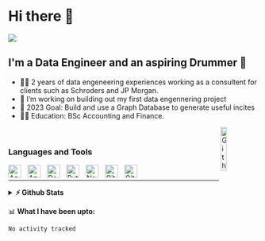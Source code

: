 # Hi there 👋

<img src="https://readme-typing-svg.herokuapp.com/?lines=Welcome!+👋;I+am+Shijo;Nice+to+meet+you!&center=true&size=30">

## I'm a Data Engineer and an aspiring Drummer 🥁
- 👨‍💻 2 years of data engeneering experiences working as a consultent for clients such as Schroders and JP Morgan.
- 🌱 I’m working on building out my first data engennering project
- 🥅 2023 Goal: Build and use a Graph Database to generate useful incites 
- 👨‍🏫 Education: BSc Accounting and Finance.

<img width="15%" align="right" alt="Github Image" src="https://github.com/SP-XD/SP-XD/blob/main/images/Developer.gif?raw=true" /><br>
### Languages and Tools
<img align="left" alt="Azure Synapse" width="26px" src="http://code.benco.io/icon-collection/azure-icons/Azure-SQL-Server-Stretch-Databases.svg" style="padding-right:10px;" />
<img align="left" alt="Azure Synapse" width="26px" src="http://code.benco.io/icon-collection/azure-icons/Azure-SQL-Server-Stretch-Databases.svg" style="padding-right:10px;" />
<img align="left" alt="Data Factory" width="26px" src="http://code.benco.io/icon-collection/azure-icons/Data-Factory.svg" style="padding-right:10px;" />
<img align="left" alt="Python" width="26px" src="https://www.vectorlogo.zone/logos/python/python-icon.svg" style="padding-right:10px;" />
<img align="left" alt="Ne04j" width="26px" src="https://www.vectorlogo.zone/logos/neo4j/neo4j-icon.svg" style="padding-right:10px;" />
<img align="left" alt="Git" width="26px" src="https://www.vectorlogo.zone/logos/git-scm/git-scm-icon.svg" style="padding-right:10px;" />
<img align="left" alt="GitHub" width="26px" src="https://www.vectorlogo.zone/logos/github/github-tile.svg" style="padding-right:10px;" />
<br />

---
<details>
  <summary><b>⚡ Github Stats</b></summary>
  <img align="left" alt="azdim's GitHub Stats" src="https://github-readme-stats.vercel.app/api?username=azdim&theme=onedark&count_private=true&show_icons=true&hide_border=false&title_color=ff652f&icon_color=FFE400&bg_color=09131B&text_color=ffffff&border_color=0c1a25" />

  <img src="https://activity-graph.herokuapp.com/graph?username=azdim&theme=react-dark&bg_color=20232a&hide_border=true" width="100%"/>

</details>

📊 **What I have been upto:**
<!--START_SECTION:waka-->

```text
No activity tracked
```

<!--END_SECTION:waka-->

